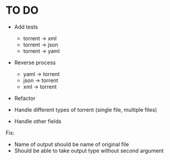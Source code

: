 # TO DO

- Add tests
  - torrent -> xml
  - torrent -> json
  - torrent -> yaml

- Reverse process
  - yaml -> torrent
  - json -> torrent
  - xml -> torrent

- Refactor
- Handle different types of torrent (single file, multiple files)
- Handle other fields

Fix:
- Name of output should be name of original file
- Should be able to take output type without second argument